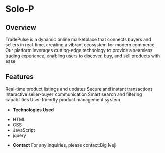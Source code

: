 # Solo-P

## Overview
TradePulse is a dynamic online marketplace that connects buyers and sellers in real-time, creating a vibrant ecosystem for modern commerce. Our platform leverages cutting-edge technology to provide a seamless trading experience, enabling users to discover, buy, and sell products with ease
## Features
Real-time product listings and updates
Secure and instant transactions
Interactive seller-buyer communication
Smart search and filtering capabilities
User-friendly product management system
- **Technologies Used**
* HTML
* CSS
* JavaScript
* jquery
- **Contact**
For any inquiries, please contact:Big Neji
